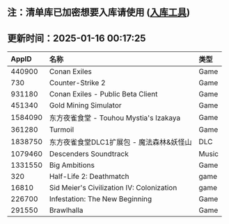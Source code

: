 ## 注：清单库已加密想要入库请使用 ([入库工具](https://github.com/BlankTMing/ManifestAutoUpdate/releases))

## 更新时间：2025-01-16 00:17:25
| AppID | 名称 | 类型  |
| :-------------------- | :----------------------------- | :----------- |
| 440900 | Conan Exiles| Game |
| 730 | Counter-Strike 2| Game |
| 931180 | Conan Exiles - Public Beta Client| Game |
| 451340 | Gold Mining Simulator| Game |
| 1584090 | 东方夜雀食堂 - Touhou Mystia's Izakaya| Game |
| 361280 | Turmoil| Game |
| 1838750 | 东方夜雀食堂DLC1扩展包 - 魔法森林&妖怪山| DLC |
| 1079460 | Descenders Soundtrack| Music |
| 1331550 | Big Ambitions| Game |
| 320 | Half-Life 2: Deathmatch| game |
| 16810 | Sid Meier's Civilization IV: Colonization| game |
| 226700 | Infestation: The New Beginning| Game |
| 291550 | Brawlhalla| Game |
